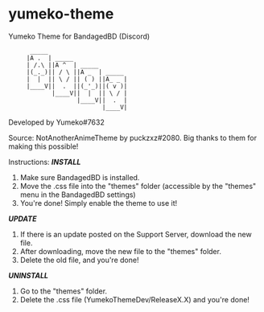 # yumeko-theme
Yumeko Theme for BandagedBD (Discord)

          _____
         |A .  | _____
         | /.\ ||A ^  | _____
         |(_._)|| / \ ||A _  | _____
         |  |  || \ / || ( ) ||A_ _ |
         |____V||  .  ||(_'_)||( v )|
                |____V||  |  || \ / |
                       |____V||  .  |
                              |____V|

Developed by Yumeko#7632

Source: NotAnotherAnimeTheme by puckzxz#2080. Big thanks
to them for making this possible!

Instructions:
***INSTALL***
1. Make sure BandagedBD is installed.
2. Move the .css file into the "themes" folder
(accessible by the "themes" menu in the BandagedBD
settings)
3. You're done! Simply enable the theme to use it!

***UPDATE***
1. If there is an update posted on the Support Server,
download the new file.
2. After downloading, move the new file to the "themes"
folder.
3. Delete the old file, and you're done!

***UNINSTALL***
1. Go to the "themes" folder.
2. Delete the .css file (YumekoThemeDev/ReleaseX.X) and
you're done!
